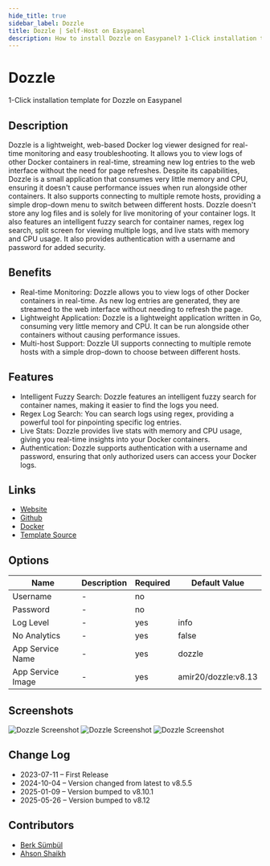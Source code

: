 ```yaml
---
hide_title: true
sidebar_label: Dozzle
title: Dozzle | Self-Host on Easypanel
description: How to install Dozzle on Easypanel? 1-Click installation template for Dozzle on Easypanel
---
```


<!-- generated -->

# Dozzle

1-Click installation template for Dozzle on Easypanel

## Description

Dozzle is a lightweight, web-based Docker log viewer designed for real-time monitoring and easy troubleshooting. It allows you to view logs of other Docker containers in real-time, streaming new log entries to the web interface without the need for page refreshes. Despite its capabilities, Dozzle is a small application that consumes very little memory and CPU, ensuring it doesn&#39;t cause performance issues when run alongside other containers. It also supports connecting to multiple remote hosts, providing a simple drop-down menu to switch between different hosts. Dozzle doesn&#39;t store any log files and is solely for live monitoring of your container logs. It also features an intelligent fuzzy search for container names, regex log search, split screen for viewing multiple logs, and live stats with memory and CPU usage. It also provides authentication with a username and password for added security.

## Benefits

- Real-time Monitoring: Dozzle allows you to view logs of other Docker containers in real-time. As new log entries are generated, they are streamed to the web interface without needing to refresh the page.
- Lightweight Application: Dozzle is a lightweight application written in Go, consuming very little memory and CPU. It can be run alongside other containers without causing performance issues.
- Multi-host Support: Dozzle UI supports connecting to multiple remote hosts with a simple drop-down to choose between different hosts.

## Features

- Intelligent Fuzzy Search: Dozzle features an intelligent fuzzy search for container names, making it easier to find the logs you need.
- Regex Log Search: You can search logs using regex, providing a powerful tool for pinpointing specific log entries.
- Live Stats: Dozzle provides live stats with memory and CPU usage, giving you real-time insights into your Docker containers.
- Authentication: Dozzle supports authentication with a username and password, ensuring that only authorized users can access your Docker logs.

## Links

- [Website](https://dozzle.dev)
- [Github](https://github.com/amir20/dozzle)
- [Docker](https://hub.docker.com/r/amir20/dozzle)
- [Template Source](https://github.com/easypanel-io/templates/tree/main/templates/dozzle)

## Options

Name | Description | Required | Default Value
-|-|-|-
Username | - | no | 
Password | - | no | 
Log Level | - | yes | info
No Analytics | - | yes | false
App Service Name | - | yes | dozzle
App Service Image | - | yes | amir20/dozzle:v8.13

## Screenshots

![Dozzle Screenshot](./assets/screenshot1.png)
![Dozzle Screenshot](./assets/screenshot2.png)
![Dozzle Screenshot](./assets/screenshot3.png)

## Change Log

- 2023-07-11 – First Release
- 2024-10-04 – Version changed from latest to v8.5.5
- 2025-01-09 – Version bumped to v8.10.1
- 2025-05-26 – Version bumped to v8.12

## Contributors

- [Berk Sümbül](https://berksmbl.com)
- [Ahson Shaikh](https://github.com/Ahson-Shaikh)
